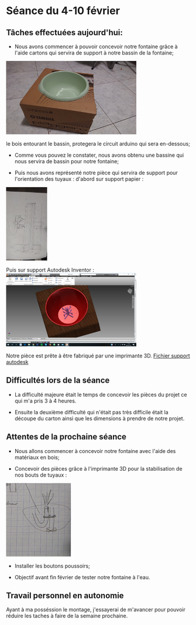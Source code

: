 # Séance du 4-10 février
## Tâches effectuées aujourd'hui:
+ Nous avons commencer à pouvoir concevoir notre fontaine grâce à l'aide cartons qui servira de support à notre bassin de la fontaine;
<img src="https://github.com/NalyJ/Fountain-Arduino/blob/master/Documents/51545772_961398784250086_5357924938156081152_n.jpg" alt="Montage" height="200"/>

le bois entourant le bassin, protegera le circuit arduino qui sera en-dessous;

+ Comme vous pouvez le constater, nous avons obtenu une bassine qui nous servira de bassin pour notre fontaine;

+ Puis nous avons représenté notre pièce qui servira de support pour l'orientation des tuyaux :
d'abord sur support papier :
<img src="https://github.com/NalyJ/Fountain-Arduino/blob/master/Documents/52008393_751107055273602_4228801722782318592_n.jpg" alt="Montage" height="200"/>

Puis sur support Autodesk Inventor :
<img src="https://github.com/NalyJ/Fountain-Arduino/blob/master/Documents/51616996_298818897403447_6736789025639628800_n.png" alt="Montage" height="200"/>

Notre pièce est prête à être fabriqué par une imprimante 3D.
   <a href="https://github.com/NalyJ/Fountain-Arduino/blob/master/Documents/Pi%C3%A8ce3.ipt">Fichier support autodesk</a>
   
   
 ## Difficultés lors de la séance
 
 + La difficulté majeure était le temps de concevoir les pièces du projet ce qui m'a pris 3 à 4 heures.
 
 + Ensuite la deuxième difficulté qui n'était pas très difficile était la découpe du carton ainsi que les dimensions à prendre de notre projet.
 
## Attentes de la prochaine séance

+ Nous allons commencer à concevoir notre fontaine avec l'aide des matériaux en bois;

+ Concevoir des pièces grâce à l'imprimante 3D pour la stabilisation de nos bouts de tuyaux :
<img src="https://github.com/NalyJ/Fountain-Arduino/blob/master/Documents/DSC_0029(1).JPG" alt="Système d'attache des bouts de tuyaux" height="200"/>

+ Installer les boutons poussoirs;

+ Objectif avant fin février de tester notre fontaine à l'eau.

## Travail personnel en autonomie

Ayant à ma posséssion le montage, j'essayerai de m'avancer pour pouvoir réduire les taches à faire de la semaine prochaine.
